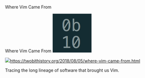 Where Vim Came From

Where Vim Came From
![](../_resources/10993d3ffa4a9e797d430e850af4d6c9.png)

![](../_resources/e18599de337b892c95a241abeb2927a4.png)https://twobithistory.org/2018/08/05/where-vim-came-from.html

Tracing the long lineage of software that brought us Vim.